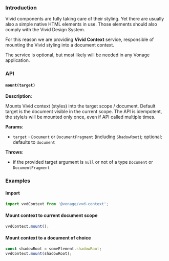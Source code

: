 ### Introduction

Vivid components are fully taking care of their styling.
Yet there are usually also a simple native HTML elements in use.
Those elements should also comply with the Vivid Design System.

For this reason we are providing **Vivid Context** service, responsible of mounting the Vivid styling into a document context.

The service is optional, but most likely will be needed in any Vonage application.

### API

#### `mount(target)`

**Description**:

Mounts Vivid context (styles) into the target scope / document.
Default target is the document visible in the current scope.
The API is idempotent, the style/s will be mounted only once, even if API called multiple times.

**Params**:
- `target` - `Document` or `DocumentFragment` (including `ShadowRoot`); optional; defaults to `document`

**Throws**:
- if the provided target argument is `null` or not of a type `Document` or `DocumentFragment`

### Examples

#### Import

```js
import vvdContext from '@vonage/vvd-context';
```

#### Mount context to current document scope

```js
vvdContext.mount();
```

#### Mount context to a document of choice

```js
const shadowRoot = someElement.shadowRoot;
vvdContext.mount(shadowRoot);
```